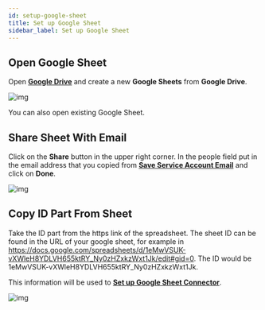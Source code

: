 ```yaml
---
id: setup-google-sheet
title: Set up Google Sheet
sidebar_label: Set up Google Sheet
---
```


## Open Google Sheet

Open **[Google Drive](https://drive.google.com/drive/my-drive)** and create a new **Google Sheets** from **Google Drive**.

![img](https://igniteresources.blob.core.windows.net/public/docs/static/assets/docs/google-sheet/open-google-sheet.png)

You can also open existing Google Sheet.


## Share Sheet With Email

Click on the **Share** button in the upper right corner. In the people field put in the email address that you copied from **[Save Service Account Email](/docs/connectors/google-sheets/setup-google-service#save-service-account-email)** and click on **Done**.

![img](https://igniteresources.blob.core.windows.net/public/docs/static/assets/docs/google-sheet/share-sheet-with-email.png)


## Copy ID Part From Sheet

Take the ID part from the https link of the spreadsheet. The sheet ID can be found in the URL of your google sheet, for example in https://docs.google.com/spreadsheets/d/1eMwVSUK-vXWleH8YDLVH655ktRY_Ny0zHZxkzWxt1Jk/edit#gid=0. The ID would be 1eMwVSUK-vXWleH8YDLVH655ktRY_Ny0zHZxkzWxt1Jk. 

This information will be used to **[Set up Google Sheet Connector](/docs/connectors/google-sheets/usage#set-up-google-sheet-connector-properties)**.

![img](https://igniteresources.blob.core.windows.net/public/docs/static/assets/docs/google-sheet/open-google-sheet1.png)